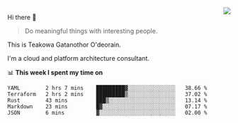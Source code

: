 <img align="right" src="https://github-readme-stats.vercel.app/api?username=Teakowa&show_icons=true&icon_color=2f80ed&text_color=718096&bg_color=ffffff&hide_title=true" />

Hi there 👋

> Do meaningful things with interesting people.

This is Teakowa Gatanothor O'deorain.

I'm a cloud and platform architecture consultant.

📊 **This week I spent my time on**
<!--START_SECTION:waka-->
```text
YAML        2 hrs 7 mins    █████████▓░░░░░░░░░░░░░░░   38.66 % 
Terraform   2 hrs 2 mins    █████████▒░░░░░░░░░░░░░░░   37.02 % 
Rust        43 mins         ███▒░░░░░░░░░░░░░░░░░░░░░   13.14 % 
Markdown    23 mins         █▓░░░░░░░░░░░░░░░░░░░░░░░   07.17 % 
JSON        6 mins          ▓░░░░░░░░░░░░░░░░░░░░░░░░   02.00 % 
```
<!--END_SECTION:waka-->
